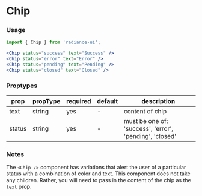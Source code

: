 # Chip
### Usage

```jsx
import { Chip } from 'radiance-ui';

<Chip status="success" text="Success" />
<Chip status="error" text="Error" />
<Chip status="pending" text="Pending" />
<Chip status="closed" text="Closed" />
```

<!-- STORY -->

### Proptypes
| prop     | propType           | required | default | description                                                                                                                  |
|----------|--------------------|----------|---------|------------------------------------------------------------------------------------------------------------------------------|
| text     | string             | yes      | -       | content of chip |
| status   | string             | yes      | -       | must be one of: 'success', 'error', 'pending', 'closed' |

### Notes
The `<Chip />` component has variations that alert the user of a
particular status with a combination of color and text. This component
does not take any children. Rather, you will need to pass in the content
of the chip as the `text` prop.
